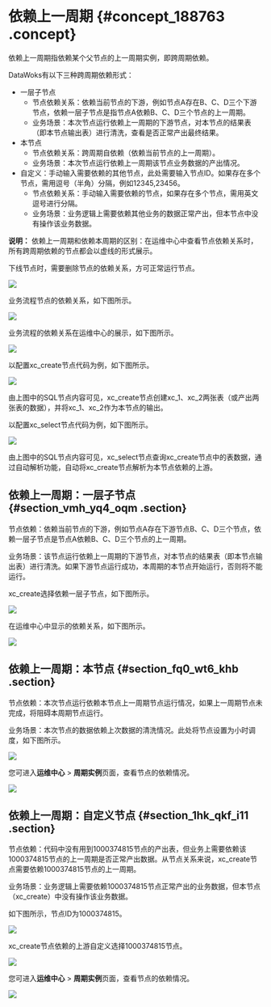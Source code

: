 # 依赖上一周期 {#concept_188763 .concept}

依赖上一周期指依赖某个父节点的上一周期实例，即跨周期依赖。

DataWoks有以下三种跨周期依赖形式：

-   一层子节点
    -   节点依赖关系：依赖当前节点的下游，例如节点A存在B、C、D三个下游节点，依赖一层子节点是指节点A依赖B、C、D三个节点的上一周期。
    -   业务场景：本次节点运行依赖上一周期的下游节点，对本节点的结果表（即本节点输出表）进行清洗，查看是否正常产出最终结果。
-   本节点
    -   节点依赖关系：跨周期自依赖（依赖当前节点的上一周期）。
    -   业务场景：本次节点运行依赖上一周期该节点业务数据的产出情况。
-   自定义：手动输入需要依赖的其他节点，此处需要输入节点ID。如果存在多个节点，需用逗号（半角）分隔，例如12345,23456。
    -   节点依赖关系：手动输入需要依赖的节点，如果存在多个节点，需用英文逗号进行分隔。
    -   业务场景：业务逻辑上需要依赖其他业务的数据正常产出，但本节点中没有操作该业务数据。

**说明：** 依赖上一周期和依赖本周期的区别：在运维中心中查看节点依赖关系时，所有跨周期依赖的节点都会以虚线的形式展示。

下线节点时，需要删除节点的依赖关系，方可正常运行节点。

![](http://static-aliyun-doc.oss-cn-hangzhou.aliyuncs.com/assets/img/162682/155781242545436_zh-CN.png)

业务流程节点的依赖关系，如下图所示。

![](http://static-aliyun-doc.oss-cn-hangzhou.aliyuncs.com/assets/img/162682/155781242545437_zh-CN.png)

业务流程的依赖关系在运维中心的展示，如下图所示。

![](http://static-aliyun-doc.oss-cn-hangzhou.aliyuncs.com/assets/img/162682/155781242545439_zh-CN.png)

以配置xc\_create节点代码为例，如下图所示。

![](http://static-aliyun-doc.oss-cn-hangzhou.aliyuncs.com/assets/img/162682/155781242545441_zh-CN.png)

由上图中的SQL节点内容可见，xc\_create节点创建xc\_1、xc\_2两张表（或产出两张表的数据），并将xc\_1、xc\_2作为本节点的输出。

以配置xc\_select节点代码为例，如下图所示。

![](http://static-aliyun-doc.oss-cn-hangzhou.aliyuncs.com/assets/img/162682/155781242645444_zh-CN.png)

由上图中的SQL节点内容可见，xc\_select节点查询xc\_create节点中的表数据，通过自动解析功能，自动将xc\_create节点解析为本节点依赖的上游。

## 依赖上一周期：一层子节点 {#section_vmh_yq4_oqm .section}

节点依赖：依赖当前节点的下游，例如节点A存在下游节点B、C、D三个节点，依赖一层子节点是节点A依赖B、C、D三个节点的上一周期。

业务场景：该节点运行依赖上一周期的下游节点，对本节点的结果表（即本节点输出表）进行清洗。如果下游节点运行成功，本周期的本节点开始运行，否则将不能运行。

xc\_create选择依赖一层子节点，如下图所示。

![](http://static-aliyun-doc.oss-cn-hangzhou.aliyuncs.com/assets/img/162682/155781242645455_zh-CN.png)

在运维中心中显示的依赖关系，如下图所示。

![](http://static-aliyun-doc.oss-cn-hangzhou.aliyuncs.com/assets/img/162682/155781242645462_zh-CN.png)

## 依赖上一周期：本节点 {#section_fq0_wt6_khb .section}

节点依赖：本次节点运行依赖本节点上一周期节点运行情况，如果上一周期节点未完成，将阻碍本周期节点运行。

业务场景：本次节点的数据依赖上次数据的清洗情况。此处将节点设置为小时调度，如下图所示。

![](http://static-aliyun-doc.oss-cn-hangzhou.aliyuncs.com/assets/img/162682/155781242645506_zh-CN.png)

您可进入**运维中心** \> **周期实例**页面，查看节点的依赖情况。

![](http://static-aliyun-doc.oss-cn-hangzhou.aliyuncs.com/assets/img/162682/155781242645507_zh-CN.png)

## 依赖上一周期：自定义节点 {#section_1hk_qkf_i11 .section}

节点依赖：代码中没有用到1000374815节点的产出表，但业务上需要依赖该1000374815节点的上一周期是否正常产出数据。从节点关系来说，xc\_create节点需要依赖1000374815节点的上一周期。

业务场景：业务逻辑上需要依赖1000374815节点正常产出的业务数据，但本节点（xc\_create）中没有操作该业务数据。

如下图所示，节点ID为1000374815。

![](http://static-aliyun-doc.oss-cn-hangzhou.aliyuncs.com/assets/img/162682/155781242645508_zh-CN.png)

xc\_create节点依赖的上游自定义选择1000374815节点。

![](http://static-aliyun-doc.oss-cn-hangzhou.aliyuncs.com/assets/img/162682/155781242645509_zh-CN.png)

您可进入**运维中心** \> **周期实例**页面，查看节点的依赖情况。

![](http://static-aliyun-doc.oss-cn-hangzhou.aliyuncs.com/assets/img/162682/155781242645510_zh-CN.png)

